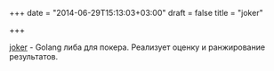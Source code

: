 +++
date = "2014-06-29T15:13:03+03:00"
draft = false
title = "joker"

+++

<p><a href="https://github.com/loganjspears/joker">joker</a>&nbsp;- Golang либа для покера. Реализует оценку и ранжирование результатов.</p>

